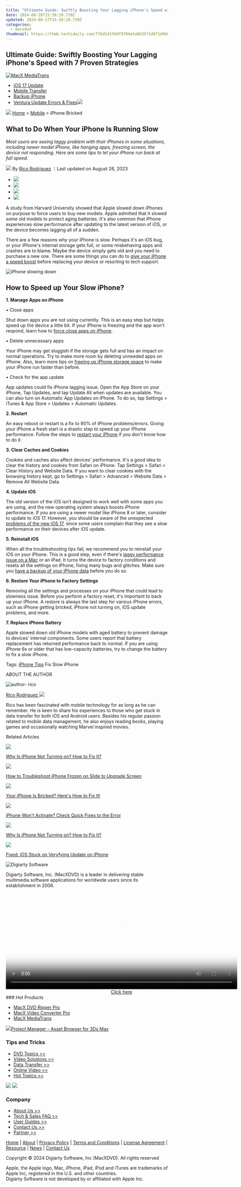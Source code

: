 ```yaml
---
title: "Ultimate Guide: Swiftly Boosting Your Lagging iPhone's Speed with 7 Proven Strategies"
date: 2024-08-26T15:58:29.739Z
updated: 2024-08-27T15:58:29.739Z
categories:
  - macxdvd
thumbnail: https://thmb.techidaily.com/f78d1d150df9704e5a6635f2d8f1d9b65ffaf1875700edcd569333cc9eed6a06.jpg
---
```


## Ultimate Guide: Swiftly Boosting Your Lagging iPhone's Speed with 7 Proven Strategies

[![MacX MediaTrans](https://www.macxdvd.com/mobile/../image-style/new-seo/icon10.png)](https://tools.techidaily.com/macxdvd/products/)

* [iOS 17 Update](https://tools.techidaily.com/macxdvd/products/)
* [Mobile Transfer](https://tools.techidaily.com/macxdvd/products/)
* [Backup iPhone](https://tools.techidaily.com/macxdvd/products/)
* [Ventura Update Errors & Fixes](https://tools.techidaily.com/macxdvd/products/)![](https://www.macxdvd.com/mobile/article-image/hot.gif)



![](https://www.macxdvd.com/mobile/../image-style/new-seo/icon7.png) [Home](https://tools.techidaily.com/macxdvd/products/) \> [Mobile](https://tools.techidaily.com/macxdvd/products/) \> iPhone Bricked

## What to Do When Your iPhone Is Running Slow



_Most users are seeing laggy problem with their iPhones in some situations, including newer model iPhone, like hanging apps, freezing screen, the device not responding. Here are some tips to let your iPhone run back at full speed._ 

![](https://www.macxdvd.com/mobile/../image-style/new-seo/icon6.png) By [Rico Rodriguez](https://www.linkedin.com/in/rico-rodriguez-06815a104/) ｜Last updated on August 26, 2023

* [![](https://www.macxdvd.com/mobile/../image-style/new-seo/share-fa.jpg)](https://www.facebook.com/sharer/sharer.php?u=https://www.macxdvd.com/mobile/fix-iphone-slowing-down.htm)
* [![](https://www.macxdvd.com/mobile/../image-style/new-seo/share-tw.jpg)](https://twitter.com/intent/tweet?url=https://www.macxdvd.com/mobile/fix-iphone-slowing-down.htm)
* [![](https://www.macxdvd.com/mobile/../image-style/new-seo/share-email.jpg)](https://www.macxdvd.com/mobile/mailto:info@example.com?&subject=&body=https://www.macxdvd.com/mobile/fix-iphone-slowing-down.htm)
* [![](https://www.macxdvd.com/mobile/../image-style/new-seo/share-in.jpg)](https://www.linkedin.com/shareArticle?mini=true&url=https://www.macxdvd.com/mobile/fix-iphone-slowing-down.htm&title=&summary=https://www.macxdvd.com/mobile/fix-iphone-slowing-down.htm&source=)

A study from Harvard University showed that Apple slowed down iPhones on purpose to force users to buy new models. Apple admitted that it slowed some old models to protect aging batteries. It's also common that iPhone experiences slow performance after updating to the latest version of iOS, or the device becomes lagging all of a sudden.

 There are a few reasons why your iPhone is slow. Perhaps it's an iOS bug, or your iPhone's internal storage gets full, or some misbehaving apps and crashes are to blame. Maybe the device simply gets old and you need to purchase a new one. There are some things you can do to [give your iPhone a speed boost](https://tools.techidaily.com/macxdvd/products/) before replacing your device or resorting to tech support.

![iPhone slowing down](https://www.macxdvd.com/mobile/article-image/fix-slow-iphone.jpg) 

## How to Speed up Your Slow iPhone? 

**1\. Manage Apps on iPhone**

• Close apps

Shut down apps you are not using currently. This is an easy step but helps speed up the device a little bit. If your iPhone is freezing and the app won't respond, learn how to [force close apps on iPhone](https://support.apple.com/en-us/HT201330). 

• Delete unnecessary apps

Your iPhone may get sluggish if the storage gets full and has an impact on normal operations. Try to make more room by deleting unneeded apps on iPhone. Also, learn more tips on [freeing up iPhone storage space](https://tools.techidaily.com/macxdvd/products/) to make your iPhone run faster than before. 

• Check for the app update

App updates could fix iPhone lagging issue. Open the App Store on your iPhone, Tap Updates, and tap Update All when updates are available. You can also turn on Automatic App Updates on iPhone. To do so, tap Settings > iTunes & App Store > Updates > Automatic Updates. 

**2\. Restart** 

An easy reboot or restart is a fix to 90% of iPhone problems/errors. Giving your iPhone a fresh start is a drastic step to speed up your iPhone performance. Follow the steps to [restart your iPhone](https://support.apple.com/en-us/HT201559) if you don't know how to do it. 

**3\. Clear Caches and Cookies**

Cookies and caches also affect devices' performance. It's a good idea to clear the history and cookies from Safari on iPhone. Tap Settings > Safari > Clear History and Website Data. If you want to clear cookies with the browsing history kept, go to Settings > Safari > Advanced > Website Data > Remove All Website Data.

**4\. Update iOS** 

The old version of the iOS isn't designed to work well with some apps you are using, and the new operating system always boosts iPhone performance. If you are using a newer model like iPhone 8 or later, consider to update to iOS 17\. However, you should be aware of the unexpected [problems of the new iOS 17](https://tools.techidaily.com/macxdvd/products/), since some users complain that they see a slow performance on their devices after iOS update. 

**5\. Reinstall iOS**

When all the troubleshooting tips fail, we recommend you to reinstall your iOS on your iPhone. This is a good step, even if there's [laggy performance issue on a Mac](https://tools.techidaily.com/macxdvd/products/) or an iPad. It turns the device to factory conditions and resets all the settings on iPhone, fixing many bugs and glitches. Make sure you [have a backup of your iPhone data](https://tools.techidaily.com/macxdvd/products/) before you do so. 

**6\. Restore Your iPhone to Factory Settings** 

Removing all the settings and processes on your iPhone that could lead to slowness issue. Before you perform a factory reset, it's important to back up your iPhone. A restore is always the last step for various iPhone errors, such as iPhone getting bricked, iPhone not turning on, iOS update problems, and more.

**7\. Replace iPhone Battery**

Apple slowed down old iPhone models with aged battery to prevent damage to devices' internal components. Some users report that battery replacement has returned performance back to normal. If you are using iPhone 6s or older that has low-capacity batteries, try to change the battery to fix a slow iPhone. 

 Tags: [iPhone Tips](https://tools.techidaily.com/macxdvd/products/) Fix Slow iPhone

ABOUT THE AUTHOR

![author- rico](https://www.macxdvd.com/mobile/../image-style/new-seo/rico.png) 

[Rico Rodriguez ![](https://www.macxdvd.com/mobile/../image-style/new-seo/share-in1.jpg)](https://www.linkedin.com/in/rico-rodriguez-06815a104/) 

Rico has been fascinated with mobile technology for as long as he can remember. He is keen to share his experiences to those who get stuck in data transfer for both iOS and Android users. Besides his regular passion related to mobile data management, he also enjoys reading books, playing games and occasionally watching Marvel inspired movies.



Related Articles

![](https://www.macxdvd.com/mobile/../image-style/new-seo/pic7.jpg)

[Why Is iPhone Not Turning on? How to Fix It?](https://tools.techidaily.com/macxdvd/products/) 

![](https://www.macxdvd.com/mobile/../image-style/new-seo/pic6.jpg)

[How to Troubleshoot iPhone Frozen on Slide to Upgrade Screen](https://tools.techidaily.com/macxdvd/products/) 

![](https://www.macxdvd.com/mobile/../image-style/new-seo/pic5.jpg)

[Your iPhone Is Bricked? Here's How to Fix It!](https://tools.techidaily.com/macxdvd/products/) 

![](https://www.macxdvd.com/mobile/../image-style/new-seo/pic4.jpg)

[iPhone Won't Activate? Check Quick Fixes to the Error](https://tools.techidaily.com/macxdvd/products/) 

![](https://www.macxdvd.com/mobile/../image-style/new-seo/pic3.jpg)

[Why Is iPhone Not Turning on? How to Fix It?](https://tools.techidaily.com/macxdvd/products/) 

![](https://www.macxdvd.com/mobile/../image-style/new-seo/pic2.jpg)

[Fixed: iOS Stuck on Veryfying Update on iPhone](https://tools.techidaily.com/macxdvd/products/) 



![Digiarty Software](https://www.macxdvd.com/mobile/../icon/logo.png) 

Digiarty Software, Inc. (MacXDVD) is a leader in delivering stable multimedia software applications for worldwide users since its establishment in 2006.

<!-- affiliate ads begin -->
<span id="1993652">
					<video width="720" height="300" style="cursor:pointer"
           poster="//a.impactradius-go.com/display-clicktoplayimage/1993652.jpeg"
           onclick="if(!this.playClicked){this.play();this.setAttribute('controls',true);this.playClicked=true;}">
	   <source src="//a.impactradius-go.com/display-ad/22993-1993652">
	   <img src="//a.impactradius-go.com/display-clicktoplayimage/1993652.jpeg" style="border: none; height: 100%; width: 100%; object-fit: contain">
	</video>
	<div style="width:720px;text-align:center"><a href="javascript:window.open(decodeURIComponent('https%3A%2F%2Fhomestyler.sjv.io%2Fc%2F5597632%2F1993652%2F22993'), '_blank');void(0);">Click here</a></div>
</span>
<img height="0" width="0" src="https://imp.pxf.io/i/5597632/1993652/22993" style="position:absolute;visibility:hidden;" border="0" />
<!-- affiliate ads end -->
### Hot Products

* [MacX DVD Ripper Pro](https://tools.techidaily.com/macxdvd/products/)
* [MacX Video Converter Pro](https://tools.techidaily.com/macxdvd/products/)
* [MacX MediaTrans](https://tools.techidaily.com/macxdvd/products/)

<!-- affiliate ads begin -->
<a href="https://secure.2checkout.com/order/checkout.php?PRODS=4709458&QTY=1&AFFILIATE=108875&CART=1"><img src="https://3d-kstudio.com/wp-content/uploads/2014/02/Project-Manager-3D-Models-4-800x800.jpg" border="0">Project Manager - Asset Browser for 3Ds Max</a>
<!-- affiliate ads end -->
### Tips and Tricks

* [DVD Topics >>](https://tools.techidaily.com/macxdvd/products/)
* [Video Solutions >>](https://tools.techidaily.com/macxdvd/products/)
* [Data Transfer >>](https://tools.techidaily.com/macxdvd/products/)
* [Online Video >>](https://tools.techidaily.com/macxdvd/products/)
* [Hot Topics >>](https://tools.techidaily.com/macxdvd/products/)

<!-- affiliate ads begin -->
<a href="https://shop.manycam.com/order/checkout.php?PRODS=17727588&QTY=1&AFFILIATE=108875&CART=1"><img src="https://secure.avangate.com/images/merchant/8230bea7d54bcdf99cdfe85cb07313d5/mcaffbanner600x500.png" border="0"></a>
<a href="https://shop.manycam.com/order/checkout.php?PRODS=17727588&QTY=1&AFFILIATE=108875&CART=1"><img src="https://secure.avangate.com/images/merchant/8230bea7d54bcdf99cdfe85cb07313d5/Affiliates_300x250px_valentinesday.png" border="0"></a>
<!-- affiliate ads end -->
### Company

* [About Us >>](https://tools.techidaily.com/macxdvd/products/)
* [Tech & Sales FAQ >>](https://tools.techidaily.com/macxdvd/products/)
* [User Guides >>](https://tools.techidaily.com/macxdvd/products/)
* [Contact Us >>](https://tools.techidaily.com/macxdvd/products/)
* [Partner >>](https://tools.techidaily.com/macxdvd/products/)



[Home](https://tools.techidaily.com/macxdvd/products/) | [About](https://tools.techidaily.com/macxdvd/products/) | [Privacy Policy](https://tools.techidaily.com/macxdvd/products/) | [Terms and Conditions](https://tools.techidaily.com/macxdvd/products/) | [License Agreement](https://tools.techidaily.com/macxdvd/products/) | [Resource](https://tools.techidaily.com/macxdvd/products/) | [News](https://tools.techidaily.com/macxdvd/products/) | [Contact Us](https://tools.techidaily.com/macxdvd/products/)

Copyright © 2024 Digiarty Software, Inc (MacXDVD). All rights reserved

Apple, the Apple logo, Mac, iPhone, iPad, iPod and iTunes are trademarks of Apple Inc, registered in the U.S. and other countries.  
Digiarty Software is not developed by or affiliated with Apple Inc.

<ins class="adsbygoogle"
     style="display:block"
     data-ad-format="autorelaxed"
     data-ad-client="ca-pub-7571918770474297"
     data-ad-slot="1223367746"></ins>



<ins class="adsbygoogle"
     style="display:block"
     data-ad-client="ca-pub-7571918770474297"
     data-ad-slot="8358498916"
     data-ad-format="auto"
     data-full-width-responsive="true"></ins>
